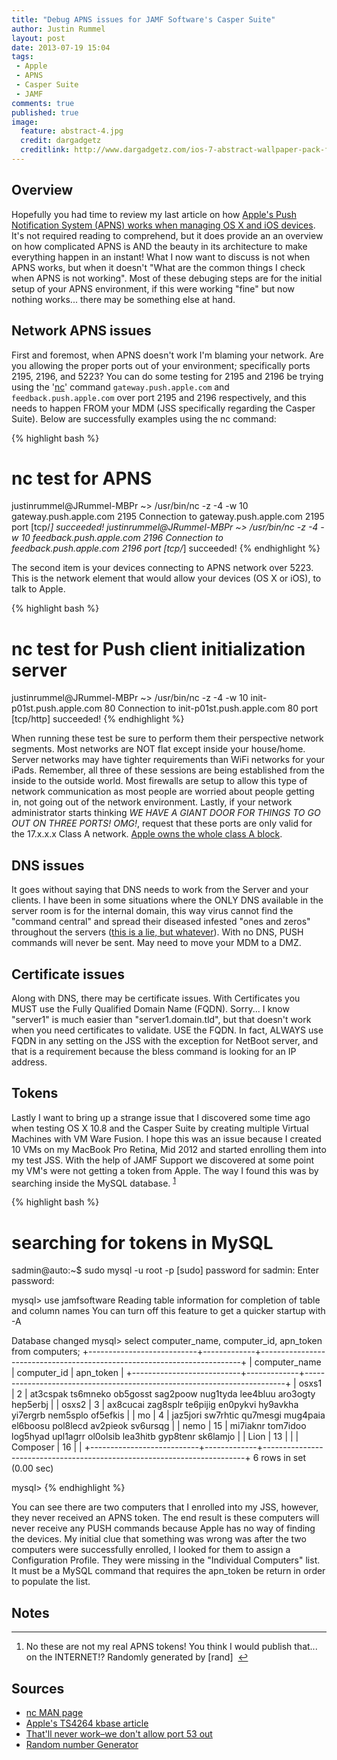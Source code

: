 ```yaml
---
title: "Debug APNS issues for JAMF Software's Casper Suite"
author: Justin Rummel
layout: post
date: 2013-07-19 15:04
tags: 
 - Apple
 - APNS
 - Casper Suite
 - JAMF
comments: true
published: true
image:
  feature: abstract-4.jpg
  credit: dargadgetz
  creditlink: http://www.dargadgetz.com/ios-7-abstract-wallpaper-pack-for-iphone-5-and-ipod-touch-retina/
---
```


## Overview

Hopefully you had time to review my last article on how [Apple's Push Notification System (APNS) works when managing OS X and iOS devices][jr-APNS].  It's not required reading to comprehend, but it does provide an an overview on how complicated APNS is AND the beauty in its architecture to make everything happen in an instant!  What I now want to discuss is not when APNS works, but when it doesn't "What are the common things I check when APNS is not working".  Most of these debuging steps are for the initial setup of your APNS environment, if this were working "fine" but now nothing works... there may be something else at hand. 

## Network APNS issues

First and foremost, when APNS doesn't work I'm blaming your network.  Are you allowing the proper ports out of your environment; specifically ports 2195, 2196, and 5223?  You can do some testing for 2195 and 2196 be trying using the '[nc][nc]' command ```gateway.push.apple.com``` and ```feedback.push.apple.com``` over port 2195 and 2196 respectively, and this needs to happen FROM your MDM (JSS specifically regarding the Casper Suite).  Below are successfully examples using the nc command:

{% highlight bash %}
# nc test for APNS
justinrummel@JRummel-MBPr ~> /usr/bin/nc -z -4 -w 10 gateway.push.apple.com 2195
Connection to gateway.push.apple.com 2195 port [tcp/*] succeeded!
justinrummel@JRummel-MBPr ~> /usr/bin/nc -z -4 -w 10 feedback.push.apple.com 2196
Connection to feedback.push.apple.com 2196 port [tcp/*] succeeded!
{% endhighlight %}

The second item is your devices connecting to APNS network over 5223.  This is the network element that would allow your devices (OS X or iOS), to talk to Apple.

{% highlight bash %}
# nc test for Push client initialization server
justinrummel@JRummel-MBPr ~>  /usr/bin/nc -z -4 -w 10 init-p01st.push.apple.com 80
Connection to init-p01st.push.apple.com 80 port [tcp/http] succeeded!
{% endhighlight %}

When running these test be sure to perform them their perspective network segments.  Most networks are NOT flat except inside your house/home.  Server networks may have tighter requirements than WiFi networks for your iPads.  Remember, all three of these sessions are being established from the inside to the outside world.  Most firewalls are setup to allow this type of network communication as most people are worried about people getting in, not going out of the network environment.  Lastly, if your network administrator starts thinking *WE HAVE A GIANT DOOR FOR THINGS TO GO OUT ON THREE PORTS! OMG!*, request that these ports are only valid for the 17.x.x.x Class A network.  [Apple owns the whole class A block][TS4264]. 

## DNS issues

It goes without saying that DNS needs to work from the Server and your clients.  I have been in some situations where the ONLY DNS available in the server room is for the internal domain, this way virus cannot find the "command central" and spread their diseased infested "ones and zeros" throughout the servers ([this is a lie, but whatever][dnsLIE]).  With no DNS, PUSH commands will never be sent.  May need to move your MDM to a DMZ. 

## Certificate issues

Along with DNS, there may be certificate issues.  With Certificates you MUST use the Fully Qualified Domain Name (FQDN).  Sorry... I know "server1" is much easier than "server1.domain.tld", but that doesn't work when you need certificates to validate.  USE the FQDN.  In fact, ALWAYS use FQDN in any setting on the JSS with the exception for NetBoot server, and that is a requirement because the bless command is looking for an IP address.

## Tokens

Lastly I want to bring up a strange issue that I discovered some time ago when testing OS X 10.8 and the Casper Suite by creating multiple Virtual Machines with VM Ware Fusion.  I hope this was an issue because I created 10 VMs on my MacBook Pro Retina, Mid 2012 and started enrolling them into my test JSS.  With the help of JAMF Support we discovered at some point my VM's were not getting a token from Apple.  The way I found this was by searching inside the MySQL database.&nbsp;<sup id="fnr1-2013-07-19">[1]</sup>

{% highlight bash %}
# searching for tokens in MySQL
sadmin@auto:~$ sudo mysql -u root -p
[sudo] password for sadmin: 
Enter password: 

mysql> use jamfsoftware
Reading table information for completion of table and column names
You can turn off this feature to get a quicker startup with -A

Database changed
mysql> select computer_name, computer_id, apn_token from computers;
+---------------------------+-------------+-------------------------------------------------------------------------+
| computer_name             | computer_id | apn_token                                                               |
+---------------------------+-------------+-------------------------------------------------------------------------+
| osxs1                     |           2 | at3cspak ts6mneko ob5gosst sag2poow nug1tyda lee4bluu aro3ogty hep5erbj |
| osxs2                     |           3 | ax8cucai zag8splr te6pijig en0pykvi hy9avkha yi7ergrb nem5splo of5efkis |
| mo                        |           4 | jaz5jori sw7rhtic qu7mesgi mug4paia el6boosu pol8lecd av2pieok sv6ursqg |
| nemo                      |          15 | mi7iaknr tom7idoo log5hyad upl1agrr ol0olsib lea3hitb gyp8tenr sk6lamjo |
| Lion                      |          13 |                                                                         |
| Composer                  |          16 |                                                                         |
+---------------------------+-------------+-------------------------------------------------------------------------+
6 rows in set (0.00 sec)

mysql> 
{% endhighlight %}

You can see there are two computers that I enrolled into my JSS, however, they never received an APNS token.  The end result is these computers will never receive any PUSH commands because Apple has no way of finding the devices.  My initial clue that something was wrong was after the two computers were successfully enrolled, I looked for them to assign a Configuration Profile.  They were missing in the "Individual Computers" list.  It must be a MySQL command that requires the apn_token be return in order to populate the list. 

## Notes

<div class="footnotes">
<hr />
<ol>
	<li id="fn1-2013-07-19">
		<p>No these are not my real APNS tokens!  You think I would publish that... on the INTERNET!?  Randomly generated by [rand] &nbsp;<a href="#fnr1-2013-07-19" class="footnoteBackLink" title="Jump back to footnote 1 in the text.">&#8617;</a></p>
	</li>
</ol>
</div>


## Sources

-	[nc MAN page][nc]
-	[Apple's TS4264 kbase article][TS4264]
-	[That'll never work–we don't allow port 53 out][dnsLIE]
-	[Random number Generator][rand]

[img-1]: /images/2013/07/19/img-1_480.png
[img-2]: /images/2013/07/19/img-2_480.png
[img-3]: /images/2013/07/19/img-3_480.png

[jr-APNS]: /how-apns-works-with-mdms-that-manage-osx-and-ios 
[nc]: https://developer.apple.com/library/mac/documentation/Darwin/Reference/ManPages/man1/nc.1.html 
[TS4264]: http://support.apple.com/kb/TS4264 
[dnsLIE]: http://blog.strategiccyber.com/2013/06/20/thatll-never-work-we-dont-allow-port-53-out/
[rand]: http://www.randpass.com/advanced.html

[1]: #fn1-2013-07-19
